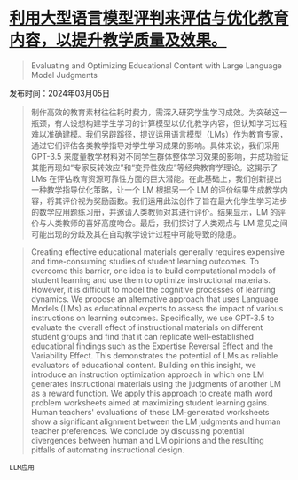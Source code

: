 # [利用大型语言模型评判来评估与优化教育内容，以提升教学质量及效果。](https://arxiv.org/abs/2403.02795)

> Evaluating and Optimizing Educational Content with Large Language Model Judgments

发布时间：2024年03月05日

> 制作高效的教育素材往往耗时费力，需深入研究学生学习成效。为突破这一瓶颈，有人设想构建学生学习的计算模型以优化教学内容，但认知学习过程难以准确建模。我们另辟蹊径，提议运用语言模型（LMs）作为教育专家，通过它们评估各类教学指导对学生学习成果的影响。具体来说，我们采用 GPT-3.5 来度量教学材料对不同学生群体整体学习效果的影响，并成功验证其能再现如“专家反转效应”和“变异性效应”等经典教育学理论。这揭示了 LMs 在评估教育资源可靠性方面的巨大潜能。在此基础上，我们创新提出一种教学指导优化策略，让一个 LM 根据另一个 LM 的评价结果生成教学内容，将其评价视为奖励函数。我们运用此法创作了旨在最大化学生学习进步的数学应用题练习册，并邀请人类教师对其进行评价。结果显示，LM 的评价与人类教师的喜好高度吻合。最后，我们探讨了人类观点与 LM 意见之间可能出现的分歧及其在自动教学设计过程中可能导致的隐患。

> Creating effective educational materials generally requires expensive and time-consuming studies of student learning outcomes. To overcome this barrier, one idea is to build computational models of student learning and use them to optimize instructional materials. However, it is difficult to model the cognitive processes of learning dynamics. We propose an alternative approach that uses Language Models (LMs) as educational experts to assess the impact of various instructions on learning outcomes. Specifically, we use GPT-3.5 to evaluate the overall effect of instructional materials on different student groups and find that it can replicate well-established educational findings such as the Expertise Reversal Effect and the Variability Effect. This demonstrates the potential of LMs as reliable evaluators of educational content. Building on this insight, we introduce an instruction optimization approach in which one LM generates instructional materials using the judgments of another LM as a reward function. We apply this approach to create math word problem worksheets aimed at maximizing student learning gains. Human teachers' evaluations of these LM-generated worksheets show a significant alignment between the LM judgments and human teacher preferences. We conclude by discussing potential divergences between human and LM opinions and the resulting pitfalls of automating instructional design.

`LLM应用`